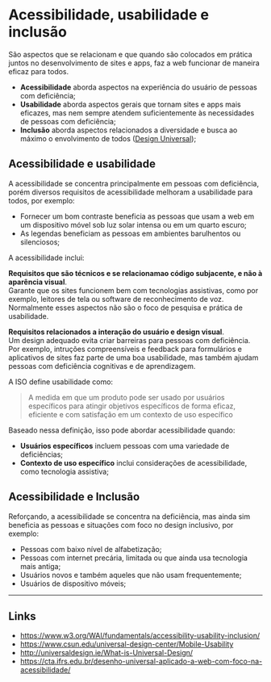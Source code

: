 # Acessibilidade, usabilidade e inclusão

São aspectos que se relacionam e que quando são colocados em prática juntos no desenvolvimento de sites e apps, faz a web funcionar de maneira eficaz para todos.

- **Acessibilidade** aborda aspectos na experiência do usuário de pessoas com deficiência;
- **Usabilidade** aborda aspectos gerais que tornam sites e apps mais eficazes, mas nem sempre atendem suficientemente às necessidades de pessoas com deficiência;
- **Inclusão** aborda aspectos relacionados a diversidade e busca ao máximo o envolvimento de todos ([Design Universal](/glossario.md#design-universal));

## Acessibilidade e usabilidade
A acessibilidade se concentra principalmente em pessoas com deficiência, porém diversos requisitos de acessibilidade melhoram a usabilidade para todos, por exemplo:

- Fornecer um bom contraste beneficia as pessoas que usam a web em um dispositivo móvel sob luz solar intensa ou em um quarto escuro;
- As legendas beneficiam as pessoas em ambientes barulhentos ou silenciosos;

A acessibilidade inclui:

**Requisitos que são técnicos e se relacionamao código subjacente, e não à aparência visual**.  
Garante que os sites funcionem bem com tecnologias assistivas, como por exemplo, leitores de tela ou software de reconhecimento de voz. Normalmente esses aspectos não são o foco de pesquisa e prática de usabilidade.

**Requisitos relacionados a interação do usuário e design visual**.  
Um design adequado evita criar barreiras para pessoas com deficiência. Por exemplo, intruções compreensíveis e feedback para formulários e aplicativos de sites faz parte de uma boa usabilidade, mas também ajudam pessoas com deficiência cognitivas e de aprendizagem.

A ISO define usabilidade como:

> A medida em que um produto pode ser usado por usuários específicos para atingir objetivos específicos de forma eficaz, eficiente e com satisfação em um contexto de uso específico

Baseado nessa definição, isso pode abordar acessibilidade quando:

- **Usuários específicos** incluem pessoas com uma variedade de deficiências;
- **Contexto de uso específico** inclui considerações de acessibilidade, como tecnologia assistiva;

## Acessibilidade e Inclusão
Reforçando, a acessibilidade se concentra na deficiência, mas ainda sim beneficia as pessoas e situações com foco no design inclusivo, por exemplo:

- Pessoas com baixo nível de alfabetização;
- Pessoas com internet precária, limitada ou que ainda usa tecnologia mais antiga;
- Usuários novos e também aqueles que não usam frequentemente;
- Usuários de dispositivo móveis;

---

## Links
- https://www.w3.org/WAI/fundamentals/accessibility-usability-inclusion/  
- https://www.csun.edu/universal-design-center/Mobile-Usability
- http://universaldesign.ie/What-is-Universal-Design/
- https://cta.ifrs.edu.br/desenho-universal-aplicado-a-web-com-foco-na-acessibilidade/


